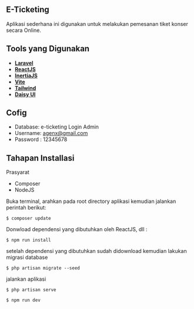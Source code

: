 ## E-Ticketing

Aplikasi sederhana ini digunakan untuk melakukan pemesanan tiket konser secara Online.

## Tools yang Digunakan

-   **[Laravel](https://laravel.com/)**
-   **[ReactJS](https://reactjs.org/)**
-   **[InertiaJS](https://inertiajs.com/)**
-   **[Vite](https://vitejs.dev/)**
-   **[Tailwind](https://tailwindcss.com/)**
-   **[Daisy UI](https://daisyui.com/)**

## Cofig

-   Database: e-ticketing
    Login Admin
-   Username: agenx@gmail.com
-   Password : 12345678

## Tahapan Installasi

Prasyarat

-   Composer
-   NodeJS

Buka terminal, arahkan pada root directory aplikasi kemudian jalankan perintah berikut:

```
$ composer update
```

Donwload dependensi yang dibutuhkan oleh ReactJS, dll :

```
$ npm run install
```

setelah dependensi yang dibutuhkan sudah didownload kemudian lakukan migrasi database

```
$ php artisan migrate --seed
```

jalankan aplikasi

```
$ php artisan serve
```

```
$ npm run dev
```
